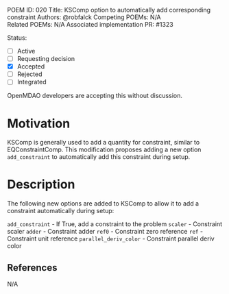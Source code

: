 POEM ID: 020
Title: KSComp option to automatically add corresponding constraint
Authors: @robfalck
Competing POEMs: N/A  
Related POEMs: N/A
Associated implementation PR: #1323

Status:

- [ ] Active
- [ ] Requesting decision
- [x] Accepted
- [ ] Rejected
- [ ] Integrated

OpenMDAO developers are accepting this without discussion.

Motivation
==========

KSComp is generally used to add a quantity for constraint, similar to
EQConstraintComp.  This modification proposes adding a new option
`add_constraint` to automatically add this constraint during setup.


Description
===========

The following new options are added to KSComp to allow it to add
a constraint automatically during setup:

`add_constraint` - If True, add a constraint to the problem
`scaler` - Constraint scaler
`adder` - Constraint adder
`ref0` - Constraint zero reference
`ref` - Constraint unit reference
`parallel_deriv_color` - Constraint parallel deriv color

References
----------

N/A
